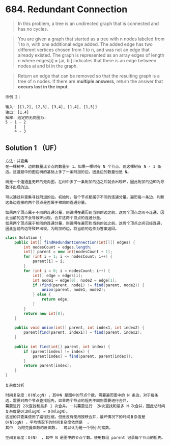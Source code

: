 # 684. Redundant Connection

>In this problem, a tree is an undirected graph that is connected and has no cycles.

>You are given a graph that started as a tree with n nodes labeled from 1 to n, with one additional edge added. The added edge has two different vertices chosen from 1 to n, and was not an edge that already existed. The graph is represented as an array edges of length n where edges[i] = [ai, bi] indicates that there is an edge between nodes ai and bi in the graph.

>Return an edge that can be removed so that the resulting graph is a tree of n nodes. If there are **multiple answers**, return the answer that **occurs last in the input**.
```
示例 2：

输入: [[1,2], [2,3], [3,4], [1,4], [1,5]]
输出: [1,4]
解释: 给定的无向图为:
5 - 1 - 2
    |   |
    4 - 3
```

## Solution 1 （UF）
```
方法：并查集
在一棵树中，边的数量比节点的数量少 1。如果一棵树有 N 个节点，则这棵树有 N - 1 条边。这道题中的图在树的基础上多了一条附加的边，因此边的数量也是 N。

树是一个连通且无环的无向图，在树中多了一条附加的边之后就会出现环，因此附加的边即为导致环出现的边。

可以通过并查集寻找附加的边。初始时，每个节点都属于不同的连通分量。遍历每一条边，判断这条边连接的两个顶点是否属于相同的连通分量。

如果两个顶点属于不同的连通分量，则说明在遍历到当前的边之前，这两个顶点之间不连通，因此当前的边不会导致环出现，合并这两个顶点的连通分量。
如果两个顶点属于相同的连通分量，则说明在遍历到当前的边之前，这两个顶点之间已经连通，因此当前的边导致环出现，为附加的边，将当前的边作为答案返回。
```
```java
class Solution {
    public int[] findRedundantConnection(int[][] edges) {
        int nodesCount = edges.length;
        int[] parent = new int[nodesCount + 1];
        for (int i = 1; i <= nodesCount; i++) {
            parent[i] = i;
        }
        for (int i = 0; i < nodesCount; i++) {
            int[] edge = edges[i];
            int node1 = edge[0], node2 = edge[1];
            if (find(parent, node1) != find(parent, node2)) {
                union(parent, node1, node2);
            } else {
                return edge;
            }
        }
        return new int[0];
    }
​
    public void union(int[] parent, int index1, int index2) {
        parent[find(parent, index1)] = find(parent, index2);
    }
​
    public int find(int[] parent, int index) {
        if (parent[index] != index) {
            parent[index] = find(parent, parent[index]);
        }
        return parent[index];
    }
}

```
```
复杂度分析

时间复杂度：O(NlogN) ，其中N 是图中的节点个数。需要遍历图中的 N 条边，对于每条边，需要对两个节点查找祖先，如果两个节点的祖先不同则需要进行合并，
需要进行 2次查找和最多 1 次合并。一共需要进行  2N次查找和最多 N 次合并，因此总时间复杂度是O(2NlogN) = O(NlogN)。
这里的并查集使用了路径压缩，但是没有使用按秩合并，最坏情况下的时间复杂度是 O(NlogN) ，平均情况下的时间复杂度依然是  ，
其中  为阿克曼函数的反函数，  可以认为是一个很小的常数。

空间复杂度：O(N)  ，其中 N 是图中的节点个数。使用数组 parent 记录每个节点的祖先。
```


